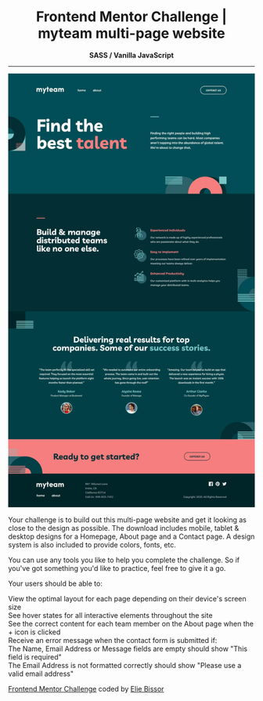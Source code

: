 <h1 align="center">Frontend Mentor Challenge | myteam multi-page website</h1>
<p align="center"><strong>SASS / Vanilla JavaScript</strong></p>
<hr>
<img src="multipagemyteam.jpg">

Your challenge is to build out this multi-page website and get it looking as close to the design as possible. The download includes mobile, tablet & desktop designs for a Homepage, About page and a Contact page. A design system is also included to provide colors, fonts, etc.

You can use any tools you like to help you complete the challenge. So if you've got something you'd like to practice, feel free to give it a go.

Your users should be able to:

View the optimal layout for each page depending on their device's screen size<br>
See hover states for all interactive elements throughout the site<br>
See the correct content for each team member on the About page when the + icon is clicked<br>
Receive an error message when the contact form is submitted if:<br>
The Name, Email Address or Message fields are empty should show "This field is required"<br>
The Email Address is not formatted correctly should show "Please use a valid email address"<br>

[Frontend Mentor Challenge](https://www.frontendmentor.io/challenges) coded by [Elie Bissor](https://www.eliewd.com)
